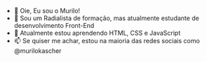 - 👋 Oie, Eu sou o Murilo!
- 👀 Sou um Radialista de formação, mas atualmente estudante de desenvolvimento Front-End
- 🌱 Atualmente estou aprendendo HTML, CSS e JavaScript
- 📫 Se quiser me achar, estou na maioria das redes sociais como @murilokascher
